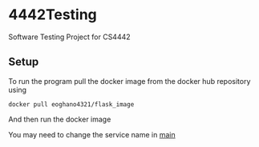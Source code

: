 # 4442Testing
Software Testing Project for CS4442

## Setup
To run the program pull the docker image from the docker hub repository using
```shell
docker pull eoghano4321/flask_image
```
And then run the docker image

You may need to change the service name in [main](src/main.py)
